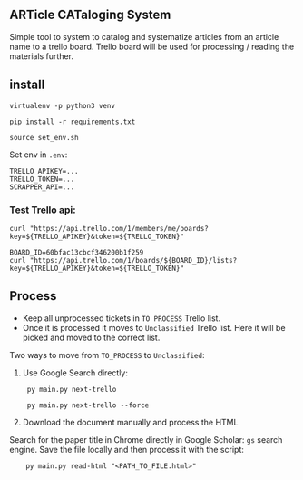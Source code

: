 ARTicle CATaloging System
---

Simple tool to system to catalog and systematize articles from an article name to a trello board. 
Trello board will be used for processing / reading the materials further.

## install

    virtualenv -p python3 venv

    pip install -r requirements.txt

    source set_env.sh 

Set env in `.env`:

    TRELLO_APIKEY=...
    TRELLO_TOKEN=...
    SCRAPPER_API=...

### Test Trello api:

    curl "https://api.trello.com/1/members/me/boards?key=${TRELLO_APIKEY}&token=${TRELLO_TOKEN}"

    BOARD_ID=60bfac13cbcf346200b1f259
    curl "https://api.trello.com/1/boards/${BOARD_ID}/lists?key=${TRELLO_APIKEY}&token=${TRELLO_TOKEN}"

Process
---

- Keep all unprocessed tickets in `TO PROCESS` Trello list. 
- Once it is processed it moves to `Unclassified` Trello list. Here it will be picked and moved to the correct list.

Two ways to move from `TO_PROCESS` to `Unclassified`:

1. Use Google Search directly:

        py main.py next-trello 

        py main.py next-trello --force

2. Download the document manually and process the HTML

Search for the paper title in Chrome directly in Google Scholar: `gs` search engine.
Save the file locally and then process it with the script:

        py main.py read-html "<PATH_TO_FILE.html>"
